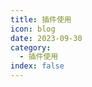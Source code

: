 ```yaml
---
title: 插件使用
icon: blog
date: 2023-09-30
category:
  - 插件使用
index: false
---
```

<AutoCatalog base='/posts/PluginsUse/'/>